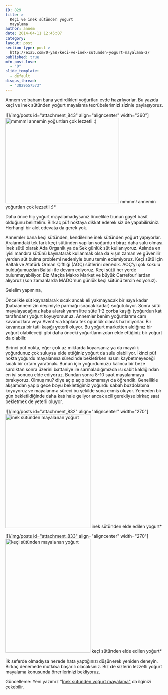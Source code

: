 ```yaml
---
ID: 829
title: >
  Keçi ve inek sütünden yoğurt
  mayalama
author: annem
date: 2014-04-11 12:45:07
category:
layout: post
section-type: post >
  http://e1a5.com/0-yas/keci-ve-inek-sutunden-yogurt-mayalama-2/
published: true
mfn-post-love:
  - "0"
slide_template:
  - default
disqus_thread:
  - "3829557573"
---
```

Annem ve babam bana yedirdikleri yoğurtları evde hazırlıyorlar. Bu yazıda keçi ve inek sütünden yoğurt mayalama tecrübelerimizi sizinle paylaşıyoruz.

![]/img/posts id="attachment_843" align="aligncenter" width="360"]<a href="http://e1a5.com/wp-content/uploads/2014/04/yogurt_yedim.jpg"><img class="wp-image-843 size-medium" src="http://e1a5.com/wp-content/uploads/2014/04/yogurt_yedim-360x270.jpg" alt="mmmm! annemin yoğurtları çok lezzetli :)" width="360" height="270" /></a> mmmm! annemin yoğurtları çok lezzetli :)*

Daha önce hiç yoğurt mayalamadıysanız öncelikle bunun gayet basit olduğunu belirtelim. Birkaç püf noktaya dikkat ederek siz de yapabilirsiniz. Herhangi bir alet edevata da gerek yok.

Annemler bana keçi sütünden, kendilerine inek sütünden yoğurt yapıyorlar. Aralarındaki tek fark keçi sütünden yapılan yoğurdun biraz daha sulu olması. İnek sütü olarak Ada Organik ya da Sek günlük süt kullanıyoruz. Aslında en iyisi mandıra sütünü kaynatarak kullanmak olsa da kışın zaman ve güvenilir yerden süt bulma problemi nedeniyle bunu temin edemiyoruz. Keçi sütü için Baltalı ve Atatürk Orman Çiftliği (AOÇ) sütlerini denedik. AOÇ'yi çok kokulu bulduğumuzdan Baltalı ile devam ediyoruz. Keçi sütü her yerde bulunmayabiliyor. Biz Maçka Makro Market ve büyük Carrefour'lardan alıyoruz (son zamanlarda MADO'nun günlük keçi sütünü tercih ediyoruz).

Gelelim yapımına,

Öncelikle süt kaynatılarak sıcak ancak eli yakmayacak bir ısıya kadar (babaannemizin deyimiyle parmağı ısıracak kadar) soğutuluyor. Sonra sütü mayalayacağınız kaba alarak yarım litre süte 1-2 çorba kaşığı (yoğurdun katı tarafından) yoğurt koyuyorsunuz. Annemler benim yoğurtlarımı cam kavanozlara veya Avent via kaplara tek öğünlük olarak hazırlıyorlar. Bir kavanoza bir tatlı kaşığı yeterli oluyor. Bu yoğurt marketten aldığınız bir yoğurt olabileceği gibi daha önceki yoğurtlarınızdan elde ettiğiniz bir yoğurt da olabilir.

Birinci püf nokta, eğer çok az miktarda koyarsanız ya da mayalık yoğurdunuz çok suluysa elde ettiğiniz yoğurt da sulu olabiliyor. İkinci püf nokta yoğurdu mayalanma sürecinde bekletirken ısısını kaybetmeyeceği sıcak bir ortam yaratmak. Bunun için yoğurdumuzu kalınca bir beze sardıktan sonra üzerini battaniye ile sarmaladığımızda ısı sabit kaldığından en iyi sonucu elde ediyoruz. Bundan sonra 8-10 saat mayalanmaya bırakıyoruz. Olmuş mu? diye açıp açıp bakmamayı da öğrendik. Genellikle akşamdan yapıp gece boyu beklettiğimiz yoğurdu sabah buzdolabına koyuyoruz ve mayalanma süreci bu şekilde sona ermiş oluyor. Yemeden bir gün bekletildiğinde daha katı hale geliyor ancak acil gerekliyse birkaç saat bekletmek de yeterli oluyor.

![]/img/posts id="attachment_832" align="aligncenter" width="270"]<a href="http://e1a5.com/wp-content/uploads/2014/04/inek-sutunden-yogurt.htm.jpg"><img class="wp-image-832 size-medium" src="http://e1a5.com/wp-content/uploads/2014/04/inek-sutunden-yogurt.htm-270x360.jpg" alt="inek sütünden mayalanan yoğurt" width="270" height="360" /></a> inek sütünden elde edilen yoğurt*

![]/img/posts id="attachment_833" align="aligncenter" width="270"]<a href="http://e1a5.com/wp-content/uploads/2014/04/keci.jpg"><img class="wp-image-833 size-medium" src="http://e1a5.com/wp-content/uploads/2014/04/keci-270x360.jpg" alt="keçi sütünden mayalanan yoğurt" width="270" height="360" /></a> keçi sütünden elde edilen yoğurt*

<div style="clear: left;"></div>
İlk seferde olmadıysa nerede hata yaptığınızı düşünerek yeniden deneyin. Birkaç denemede mutlaka başarılı olacaksınız. Biz de sizlerin lezzetli yoğurt mayalama konusunda önerilerinizi bekliyoruz.

Güncelleme: Yeni yazımız "<a title="İnek sütünden yoğurt mayalama" href="http://e1a5.com/yazilar/inek-sutunden-yogurt-mayalama/" target="_blank">İnek sütünden yoğurt mayalama"</a> da ilginizi çekebilir.
